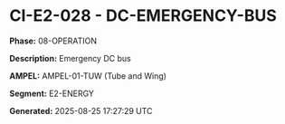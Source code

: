 # CI-E2-028 - DC-EMERGENCY-BUS

**Phase:** 08-OPERATION

**Description:** Emergency DC bus

**AMPEL:** AMPEL-01-TUW (Tube and Wing)

**Segment:** E2-ENERGY

**Generated:** 2025-08-25 17:27:29 UTC
